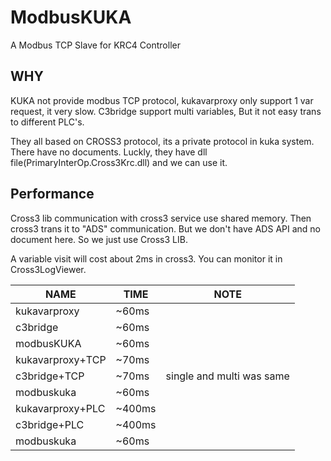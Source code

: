 # ModbusKUKA
A Modbus TCP Slave for KRC4 Controller

## WHY
KUKA not provide modbus TCP protocol, kukavarproxy only support 1 var request, it very slow. C3bridge support multi variables, But it not easy trans to different PLC's.

They all based on CROSS3 protocol, its a private protocol in kuka system. There have no documents. Luckly, they have dll file(PrimaryInterOp.Cross3Krc.dll) and we can use it.

## Performance
Cross3 lib communication with cross3 service use shared memory. Then cross3 trans it to "ADS" communication. But we don't have ADS API and no document here. So we just use Cross3 LIB.

A variable visit will cost about 2ms in cross3. You can monitor it in  Cross3LogViewer.

|NAME|TIME|NOTE|
|----|----|----|
|kukavarproxy|~60ms|
|c3bridge|~60ms|
|modbusKUKA|~60ms|
|kukavarproxy+TCP|~70ms|
|c3bridge+TCP|~70ms|single and multi was same|
|modbuskuka|~60ms|
|kukavarproxy+PLC|~400ms|
|c3bridge+PLC|~400ms|
|modbuskuka|~60ms|


